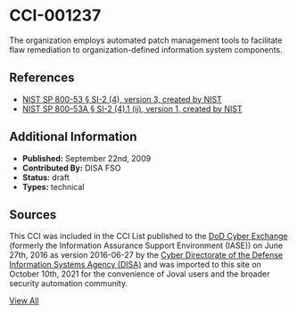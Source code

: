 # CCI-001237

The organization employs automated patch management tools to facilitate flaw remediation to organization-defined information system components.

## References ##

* [NIST SP 800-53 § SI-2 (4), version 3, created by NIST](http://csrc.nist.gov/publications/PubsSPs.html)
* [NIST SP 800-53A § SI-2 (4).1 (ii), version 1, created by NIST](http://csrc.nist.gov/publications/PubsSPs.html)


## Additional Information ##

* **Published:** September 22nd, 2009
* **Contributed By:** DISA FSO
* **Status:** draft
* **Types:** technical

## Sources ##

This CCI was included in the CCI List published to the [DoD Cyber Exchange](https://public.cyber.mil/stigs/cci/)
(formerly the Information Assurance Support Environment (IASE)) on June 27th, 2016 as version
2016-06-27 by the [Cyber Directorate of the Defense Information Systems Agency (DISA)](https://public.cyber.mil/about-cyber/)
and was imported to this site on October 10th, 2021 for the convenience of Joval users and the broader
security automation community.

[View All](../README.md)

